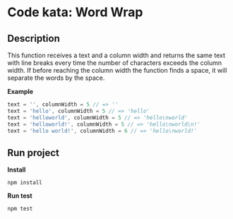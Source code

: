 # Code kata: Word Wrap


## Description

This function receives a text and a column width and returns the same text with 
line breaks every time the number of characters exceeds the column width. If before
reaching the column width the function finds a space, it will separate the words by the space.

__Example__

``` js
text = '', columnWidth = 5 // => ''
text = 'hello', columnWidth = 5 // => 'hello'
text = 'helloworld', columnWidth = 5 // => 'hello\nworld'
text = 'helloworld!', columnWidth = 5 // => 'hello\nworld\n!'
text = 'hello world!', columnWidth = 6 // => 'hello\nworld!'
```

## Run project

__Install__

    npm install

__Run test__

    npm test
